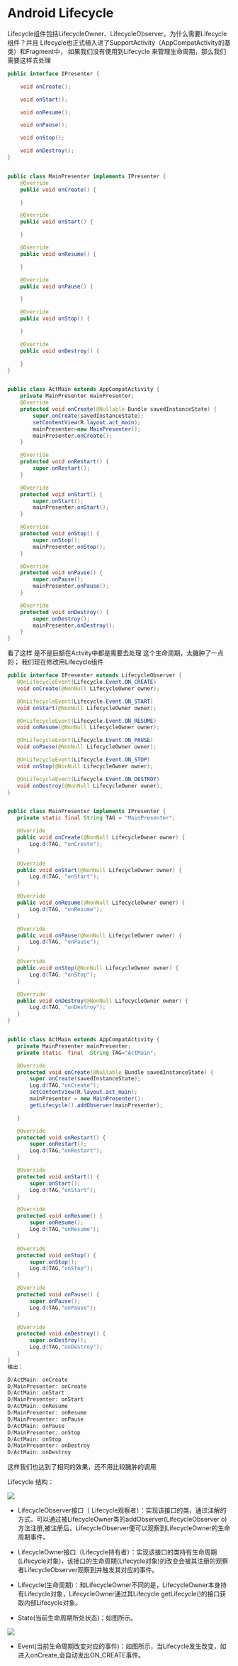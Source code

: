 # Android Lifecycle

Lifecycle组件包括LifecycleOwner、LifecycleObserver。为什么需要Lifecycle组件？并且 Lifecycle也正式植入进了SupportActivity（AppCompatActivity的基类）和Fragment中，
如果我们没有使用到Lifecycle 来管理生命周期，那么我们需要这样去处理  

```java
public interface IPresenter {

    void onCreate();

    void onStart();

    void onResume();

    void onPause();

    void onStop();

    void onDestroy();
}


public class MainPresenter implements IPresenter {
    @Override
    public void onCreate() {

    }

    @Override
    public void onStart() {

    }

    @Override
    public void onResume() {

    }

    @Override
    public void onPause() {

    }

    @Override
    public void onStop() {

    }

    @Override
    public void onDestroy() {

    }
}


public class ActMain extends AppCompatActivity {
    private MainPresenter mainPresenter;
    @Override
    protected void onCreate(@Nullable Bundle savedInstanceState) {
        super.onCreate(savedInstanceState);
        setContentView(R.layout.act_main);
        mainPresenter=new MainPresenter();
        mainPresenter.onCreate();
    }

    @Override
    protected void onRestart() {
        super.onRestart();
    }

    @Override
    protected void onStart() {
        super.onStart();
        mainPresenter.onStart();
    }

    @Override
    protected void onStop() {
        super.onStop();
        mainPresenter.onStop();
    }

    @Override
    protected void onPause() {
        super.onPause();
        mainPresenter.onPause();
    }

    @Override
    protected void onDestroy() {
        super.onDestroy();
        mainPresenter.onDestroy();
    }
}
```
 看了这样 是不是巨额在Actvity中都是需要去处理 这个生命周期，太臃肿了一点的；
 我们现在修改用Lifecycle组件
 ```java
public interface IPresenter extends LifecycleObserver {
    @OnLifecycleEvent(Lifecycle.Event.ON_CREATE)
    void onCreate(@NonNull LifecycleOwner owner);

    @OnLifecycleEvent(Lifecycle.Event.ON_START)
    void onStart(@NonNull LifecycleOwner owner);

    @OnLifecycleEvent(Lifecycle.Event.ON_RESUME)
    void onResume(@NonNull LifecycleOwner owner);

    @OnLifecycleEvent(Lifecycle.Event.ON_PAUSE)
    void onPause(@NonNull LifecycleOwner owner);

    @OnLifecycleEvent(Lifecycle.Event.ON_STOP)
    void onStop(@NonNull LifecycleOwner owner);

    @OnLifecycleEvent(Lifecycle.Event.ON_DESTROY)
    void onDestroy(@NonNull LifecycleOwner owner);
}


public class MainPresenter implements IPresenter {
    private static final String TAG = "MainPresenter";

    @Override
    public void onCreate(@NonNull LifecycleOwner owner) {
        Log.d(TAG, "onCreate");
    }

    @Override
    public void onStart(@NonNull LifecycleOwner owner) {
        Log.d(TAG, "onStart");
    }

    @Override
    public void onResume(@NonNull LifecycleOwner owner) {
        Log.d(TAG, "onResume");
    }

    @Override
    public void onPause(@NonNull LifecycleOwner owner) {
        Log.d(TAG, "onPause");
    }

    @Override
    public void onStop(@NonNull LifecycleOwner owner) {
        Log.d(TAG, "onStop");
    }

    @Override
    public void onDestroy(@NonNull LifecycleOwner owner) {
        Log.d(TAG, "onDestroy");
    }
}


public class ActMain extends AppCompatActivity {
    private MainPresenter mainPresenter;
    private static  final  String TAG="ActMain";

    @Override
    protected void onCreate(@Nullable Bundle savedInstanceState) {
        super.onCreate(savedInstanceState);
        Log.d(TAG,"onCreate");
        setContentView(R.layout.act_main);
        mainPresenter = new MainPresenter();
        getLifecycle().addObserver(mainPresenter);

    }

    @Override
    protected void onRestart() {
        super.onRestart();
        Log.d(TAG,"onRestart");
    }

    @Override
    protected void onStart() {
        super.onStart();
        Log.d(TAG,"onStart");
    }

    @Override
    protected void onResume() {
        super.onResume();
        Log.d(TAG,"onResume");
    }

    @Override
    protected void onStop() {
        super.onStop();
        Log.d(TAG,"onStop");
    }

    @Override
    protected void onPause() {
        super.onPause();
        Log.d(TAG,"onPause");
    }

    @Override
    protected void onDestroy() {
        super.onDestroy();
        Log.d(TAG,"onDestroy");
    }
}
输出：

D/ActMain: onCreate
D/MainPresenter: onCreate
D/ActMain: onStart
D/MainPresenter: onStart
D/ActMain: onResume
D/MainPresenter: onResume
D/MainPresenter: onPause
D/ActMain: onPause
D/MainPresenter: onStop
D/ActMain: onStop
D/MainPresenter: onDestroy
D/ActMain: onDestroy
 ```

 这样我们也达到了相同的效果，还不用比较臃肿的调用

Lifecycle 结构：

![](https://jayqiu.github.io/blog/2018/04/img/04-17-lifecycle.jpg)

* LifecycleObserver接口（ Lifecycle观察者）：实现该接口的类，通过注解的方式，可以通过被LifecycleOwner类的addObserver(LifecycleObserver o)方法注册,被注册后，LifecycleObserver便可以观察到LifecycleOwner的生命周期事件。

* LifecycleOwner接口（Lifecycle持有者）：实现该接口的类持有生命周期(Lifecycle对象)，该接口的生命周期(Lifecycle对象)的改变会被其注册的观察者LifecycleObserver观察到并触发其对应的事件。

* Lifecycle(生命周期)：和LifecycleOwner不同的是，LifecycleOwner本身持有Lifecycle对象，LifecycleOwner通过其Lifecycle getLifecycle()的接口获取内部Lifecycle对象。

* State(当前生命周期所处状态)：如图所示。

![](https://jayqiu.github.io/blog/2018/04/img/sequency_lifecycle.png)

* Event(当前生命周期改变对应的事件)：如图所示，当Lifecycle发生改变，如进入onCreate,会自动发出ON_CREATE事件。




